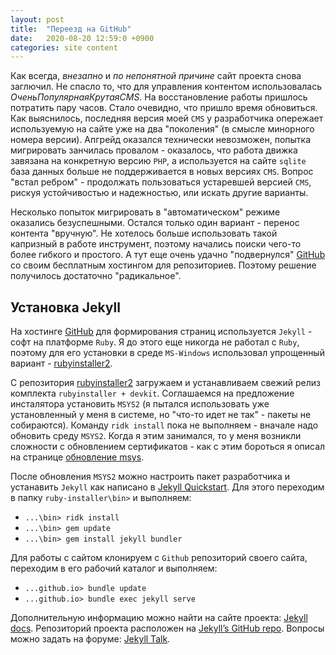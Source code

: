 ```yaml
---
layout: post
title:  "Переезд на GitHub"
date:   2020-08-20 12:59:0 +0900
categories: site content
---
```


Как всегда, _внезапно_ и _по непонятной причине_ сайт проекта снова заглючил. Не спасло то, что для управления контентом использовалась _ОченьПопулярнаяКрутаяCMS_. На восстановление работы пришлось потратить пару часов. Стало очевидно, что пришло время обновиться. Как выяснилось, последняя версия моей `CMS` у разработчика опережает используемую на сайте уже на два "поколения" (в смысле минорного номера версии). Апгрейд оказался технически невозможен, попытка мигрировать занчилась провалом - оказалось, что работа движка завязана на конкретную версию `РНР`, а используется на сайте `sqlite` база данных больше не поддерживается в новых версиях `CMS`. Вопрос "встал ребром" - продолжать пользоваться устаревшей версией `CMS`, рискуя устойчивостью и надежностью, или искать другие варианты.

Несколько попыток мигрировать в "автоматическом" режиме оказались безуспешными. Остался только один вариант - перенос контента "вручную". Не хотелось больше использовать такой капризный в работе инструмент, поэтому начались поиски чего-то более гибкого и простого. А тут еще очень удачно "подвернулся" [GitHub] со своим бесплатным хостингом для репозиториев. Поэтому решение получилось достаточно "радикальное".

## Установка Jekyll

На хостинге [GitHub] для формирования страниц используется `Jekyll` - софт на платформе `Ruby`. Я до этого еще никогда не работал с `Ruby`, поэтому для его установки в среде `MS-Windows` использовал упрощенный вариант - [rubyinstaller2].

С репозитория [rubyinstaller2] загружаем и устанавливаем свежий релиз комплекта `rubyinstaller + devkit`. Соглашаемся на предложение инсталятора установить `MSYS2` (я пытался использовать уже установленный у меня в системе, но "что-то идет не так" - пакеты не собираются). Команду `ridk install` пока не выполняем - вначале надо обновить среду `MSYS2`. Когда я этим занимался, то у меня возникли сложности с обновлением сертификатов - как с этим бороться я описал на странице [обновление msys].

После обновления `MSYS2` можно настроить пакет разработчика и устанавить `Jekyll` как написано в [Jekyll Quickstart][jekyll-docs]. Для этого переходим в папку `ruby-installer\bin>` и выполняем:

- `...\bin> ridk install`
- `...\bin> gem update`
- `...\bin> gem install jekyll bundler`

Для работы с сайтом клонируем с `Github` репозиторий своего сайта, переходим в его рабочий каталог и выполняем:

- `...github.io> bundle update`
- `...github.io> bundle exec jekyll serve`

Дополнительную информацию можно найти на сайте проекта: [Jekyll docs][jekyll-docs]. Репозиторий проекта расположен на [Jekyll’s GitHub repo][jekyll-gh]. Вопросы можно задать на форуме: [Jekyll Talk][jekyll-talk].

[jekyll-docs]: https://jekyllrb.com/docs/home
[jekyll-gh]:   https://github.com/jekyll/jekyll
[jekyll-talk]: https://talk.jekyllrb.com/
[GitHub]: https://pages.github.com
[rubyinstaller2]: https://github.com/oneclick/rubyinstaller2/releases
[обновление msys]: /site/content/2020/08/25/msys2-update.html
